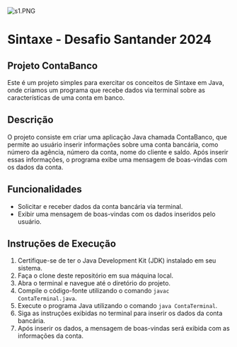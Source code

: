 ![s1.PNG](CONTABANCO/s1.PNG)

# Sintaxe - Desafio Santander 2024

## Projeto ContaBanco

Este é um projeto simples para exercitar os conceitos de Sintaxe em Java, onde criamos um programa que recebe dados via terminal sobre as características de uma conta em banco.

## Descrição

O projeto consiste em criar uma aplicação Java chamada ContaBanco, que permite ao usuário inserir informações sobre uma conta bancária, como número da agência, número da conta, nome do cliente e saldo. Após inserir essas informações, o programa exibe uma mensagem de boas-vindas com os dados da conta.

## Funcionalidades

- Solicitar e receber dados da conta bancária via terminal.
- Exibir uma mensagem de boas-vindas com os dados inseridos pelo usuário.

## Instruções de Execução

1. Certifique-se de ter o Java Development Kit (JDK) instalado em seu sistema.
2. Faça o clone deste repositório em sua máquina local.
3. Abra o terminal e navegue até o diretório do projeto.
4. Compile o código-fonte utilizando o comando `javac ContaTerminal.java`.
5. Execute o programa Java utilizando o comando `java ContaTerminal`.
6. Siga as instruções exibidas no terminal para inserir os dados da conta bancária.
7. Após inserir os dados, a mensagem de boas-vindas será exibida com as informações da conta.
